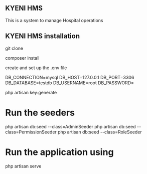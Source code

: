 ## KYENI HMS 

This is a system to manage Hospital operations

## KYENI HMS installation 

git clone <url>

composer install 

create and set up the .env file 


DB_CONNECTION=mysql
DB_HOST=127.0.0.1
DB_PORT=3306
DB_DATABASE=testdb
DB_USERNAME=root
DB_PASSWORD=

php artisan key:generate


# Run the seeders 

php artisan db:seed  --class=AdminSeeder
php artisan db:seed  --class=PermissionSeeder
php artisan db:seed  --class=RoleSeeder


# Run the application using

php artisan serve



